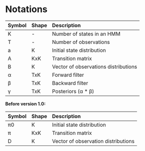 # Notations

Symbol | Shape |             Description
:----- | :---- | :-----------------------------------
K      | -     | Number of states in an HMM
T      | -     | Number of observations
a      | K     | Initial state distribution
A      | KxK   | Transition matrix
B      | K     | Vector of observations distributions
α      | TxK   | Forward filter
β      | TxK   | Backward filter
γ      | TxK   | Posteriors (α * β)

**Before version 1.0:**

Symbol | Shape |             Description
:----- | :---- | :----------------------------------
π0     | K     | Initial state distribution
π      | KxK   | Transition matrix
D      | K     | Vector of observation distributions
